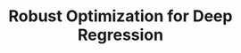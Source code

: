 ﻿---
title: "Robust Optimization for Deep Regression"
collection: publications
permalink: /publication/2015-belagiannis2015robust
year: 2015
venue: 'Proceedings of the IEEE International Conference on Computer Vision'
authors: 'Belagiannis, Vasileios and Rupprecht, Christian and Carneiro, Gustavo and Navab, Nassir'
paperurl: 'http://openaccess.thecvf.com/content_iccv_2015/papers/Belagiannis_Robust_Optimization_for_ICCV_2015_paper.pdf'
bibtex: "@inproceedings{belagiannis2015robust,\n    author = \"Belagiannis, Vasileios and Rupprecht, Christian and Carneiro, Gustavo and Navab, Nassir\",\n    title = \"Robust Optimization for Deep Regression\",\n    booktitle = \"Proceedings of the IEEE International Conference on Computer Vision\",\n    pages = \"2830--2838\",\n    year = \"2015\"\n}\n"
---